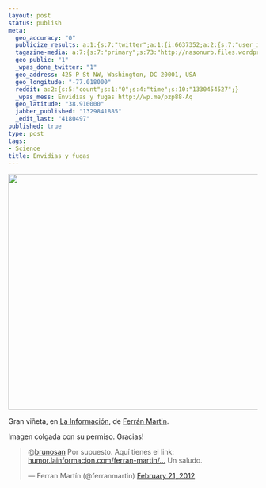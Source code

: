 ```yaml
--- 
layout: post
status: publish
meta: 
  geo_accuracy: "0"
  publicize_results: a:1:{s:7:"twitter";a:1:{i:6637352;a:2:{s:7:"user_id";s:8:"brunosan";s:7:"post_id";s:18:"171995457092988928";}}}
  tagazine-media: a:7:{s:7:"primary";s:73:"http://nasonurb.files.wordpress.com/2012/02/2012-02-07-fuga_cerebros.jpeg";s:6:"images";a:1:{s:73:"http://nasonurb.files.wordpress.com/2012/02/2012-02-07-fuga_cerebros.jpeg";a:6:{s:8:"file_url";s:73:"http://nasonurb.files.wordpress.com/2012/02/2012-02-07-fuga_cerebros.jpeg";s:5:"width";s:3:"671";s:6:"height";s:3:"500";s:4:"type";s:5:"image";s:4:"area";s:6:"335500";s:9:"file_path";s:0:"";}}s:6:"videos";a:0:{}s:11:"image_count";s:1:"1";s:6:"author";s:7:"4180497";s:7:"blog_id";s:7:"8438084";s:9:"mod_stamp";s:19:"2012-02-21 16:31:24";}
  geo_public: "1"
  _wpas_done_twitter: "1"
  geo_address: 425 P St NW, Washington, DC 20001, USA
  geo_longitude: "-77.018000"
  reddit: a:2:{s:5:"count";s:1:"0";s:4:"time";s:10:"1330454527";}
  _wpas_mess: Envidias y fugas http://wp.me/pzp88-Aq
  geo_latitude: "38.910000"
  jabber_published: "1329841885"
  _edit_last: "4180497"
published: true
type: post
tags: 
- Science
title: Envidias y fugas
---
```

<p style="text-align:center;"><a href="http://humor.lainformacion.com/ferran-martin/2012/02/07/fuga-de-cerebros/"><img class="aligncenter  wp-image-2259" title="2012-02-07-fuga_cerebros" src="http://nasonurb.files.wordpress.com/2012/02/2012-02-07-fuga_cerebros.jpeg" alt="" width="640" height="476" /></a></p>
Gran viñeta, en <a href="http://humor.lainformacion.com/ferran-martin/2012/02/07/fuga-de-cerebros/">La Información</a>, de <a href="https://twitter.com/#!/ferranmartin">Ferrán Martin</a>.

Imagen colgada con su permiso. Gracias!
<blockquote class="twitter-tweet tw-align-center">@<a href="https://twitter.com/brunosan">brunosan</a> Por supuesto. Aquí tienes el link: <a title="http://humor.lainformacion.com/ferran-martin/2012/02/07/fuga-de-cerebros/" href="http://t.co/MFHGHy65">humor.lainformacion.com/ferran-martin/…</a> Un saludo.

— Ferran Martín (@ferranmartin) <a href="https://twitter.com/ferranmartin/status/171983148547178496">February 21, 2012</a></blockquote>
